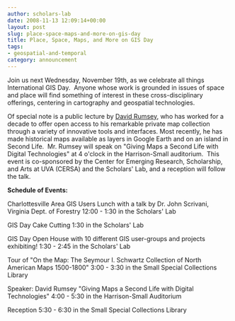 ```yaml
---
author: scholars-lab
date: 2008-11-13 12:09:14+00:00
layout: post
slug: place-space-maps-and-more-on-gis-day
title: Place, Space, Maps, and More on GIS Day
tags:
- geospatial-and-temporal
category: announcement
---
```


<!-- ![From David Rumsey Map Collection](http://people.virginia.edu/~jfg9x/va-md-de.jpg) -->
Join us next Wednesday, November 19th, as we celebrate all things International GIS Day.  Anyone whose work is grounded in issues of space and place will find something of interest in these cross-disciplinary offerings, centering in cartography and geospatial technologies.

Of special note is a public lecture by [David Rumsey](http://www.davidrumsey.com/), who has worked for a decade to offer open access to his remarkable private map collection through a variety of innovative tools and interfaces. Most recently, he has made historical maps available as layers in Google Earth and on an island in Second Life.  Mr. Rumsey will speak on "Giving Maps a Second Life with Digital Technologies" at 4 o'clock in the Harrison-Small auditorium.  This event is co-sponsored by the Center for Emerging Research, Scholarship, and Arts at UVA (CERSA) and the Scholars' Lab, and a reception will follow the talk.

**Schedule of Events:**

Charlottesville Area GIS Users Lunch
with a talk by Dr. John Scrivani, Virginia Dept. of Forestry
12:00 - 1:30 in the Scholars' Lab

GIS Day Cake Cutting
1:30 in the Scholars' Lab

GIS Day Open House
with 10 different GIS user-groups and projects exhibiting!
1:30 - 2:45 in the Scholars' Lab

Tour of "On the Map: The Seymour I. Schwartz Collection of North American Maps 1500-1800"
3:00 - 3:30 in the Small Special Collections Library

Speaker: David Rumsey
"Giving Maps a Second Life with Digital Technologies"
4:00 - 5:30 in the Harrison-Small Auditorium

Reception
5:30 - 6:30 in the Small Special Collections Library



<!-- _Image from the David Rumsey Map Collection_ -->
